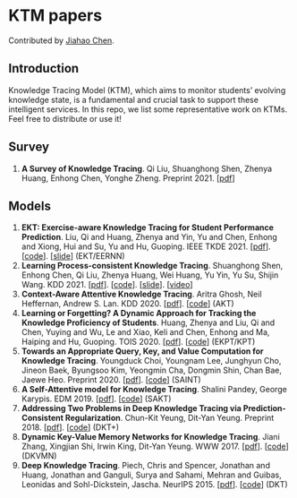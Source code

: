 # KTM papers
Contributed by [Jiahao Chen](http://blog.tabchen.com).

## Introduction
Knowledge Tracing Model (KTM), which aims to monitor students’ evolving knowledge state, is a fundamental and crucial task to support these intelligent services. In this repo, we list some representative work on KTMs. Feel free to distribute or use it!

## Survey
1. **A Survey of Knowledge Tracing**. Qi Liu, Shuanghong Shen, Zhenya Huang, Enhong Chen, Yonghe Zheng. Preprint 2021. [[pdf](https://arxiv.org/abs/2105.15106)]


## Models
1. **EKT: Exercise-aware Knowledge Tracing for Student Performance Prediction**. Liu, Qi and Huang, Zhenya and Yin, Yu and Chen, Enhong and Xiong, Hui and Su, Yu and Hu, Guoping. IEEE TKDE 2021. [[pdf](https://arxiv.org/pdf/1906.05658.pdf)]. [[code](https://github.com/bigdata-ustc/ekt)]. [[slide](http://staff.ustc.edu.cn/~huangzhy/files/slides/ZhenyaHuang-TKDE-slide.pdf)] (EKT/EERNN)
2. **Learning Process-consistent Knowledge Tracing**. Shuanghong Shen, Enhong Chen, Qi Liu, Zhenya Huang, Wei Huang, Yu Yin, Yu Su, Shijin Wang. KDD 2021. [[pdf](http://staff.ustc.edu.cn/~huangzhy/files/papers/ShuanghongShen-KDD2021.pdf)]. [[code](https://github.com/bigdata-ustc/EduKTM)]. [[slide](http://staff.ustc.edu.cn/~huangzhy/files/slides/ShuanghongShen-KDD2021-slide.pdf)]. [[video](https://www.bilibili.com/video/BV1jg41157UX/)]
3. **Context-Aware Attentive Knowledge Tracing**. Aritra Ghosh, Neil Heffernan, Andrew S. Lan. KDD 2020. [[pdf](https://arxiv.org/pdf/2007.12324.pdf)]. [[code](https://github.com/arghosh/AKT)] (AKT)
4. **Learning or Forgetting? A Dynamic Approach for Tracking the Knowledge Proficiency of Students**. Huang, Zhenya and Liu, Qi and Chen, Yuying and Wu, Le and Xiao, Keli and Chen, Enhong and Ma, Haiping and Hu, Guoping. TOIS 2020. [[pdf](http://staff.ustc.edu.cn/~huangzhy/files/papers/ZhenyaHuang-TOIS2020.pdf)]. [[code](https://github.com/bigdata-ustc/EduKTM)] (EKPT/KPT)
5. **Towards an Appropriate Query, Key, and Value Computation for Knowledge Tracing**. Youngduck Choi, Youngnam Lee, Junghyun Cho, Jineon Baek, Byungsoo Kim, Yeongmin Cha, Dongmin Shin, Chan Bae, Jaewe Heo. Preprint 2020. [[pdf](https://arxiv.org/pdf/2002.07033.pdf)]. [[code](https://github.com/Shivanandmn/Knowledge-Tracing-SAINT)] (SAINT)
6. **A Self-Attentive model for Knowledge Tracing**. Shalini Pandey, George Karypis. EDM 2019. [[pdf](https://arxiv.org/pdf/1907.06837.pdf)]. [[code](https://github.com/arshadshk/SAKT-pytorch)] (SAKT)
7. **Addressing Two Problems in Deep Knowledge Tracing via Prediction-Consistent Regularization**. Chun-Kit Yeung, Dit-Yan Yeung. Preprint 2018. [[pdf](https://arxiv.org/pdf/1806.02180.pdf)]. [[code](https://github.com/sulingling123/Knowledge_Tracing)] (DKT+)
8. **Dynamic Key-Value Memory Networks for Knowledge Tracing**. Jiani Zhang, Xingjian Shi, Irwin King, Dit-Yan Yeung. WWW 2017. [[pdf](https://arxiv.org/abs/1611.08108)]. [[code](https://github.com/jennyzhang0215/DKVMN)] (DKVMN)
9. **Deep Knowledge Tracing**. Piech, Chris and Spencer, Jonathan and Huang, Jonathan and Ganguli, Surya and Sahami, Mehran and Guibas, Leonidas and Sohl-Dickstein, Jascha. NeurIPS 2015. [[pdf](http://stanford.edu/~cpiech/bio/papers/deepKnowledgeTracing.pdf)]. [[code](https://github.com/mmkhajah/dkt)] (DKT)
